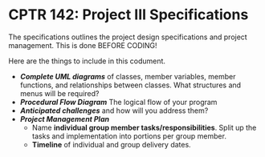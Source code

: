 # CPTR 142: Project III Specifications

The specifications outlines the project design specifications and project management.
This is done BEFORE CODING!

Here are the things to include in this codument.

* ___Complete UML diagrams___ of classes, member variables, member functions, and relationships between classes.
  What structures and menus will be required?  
* ___Procedural Flow Diagram___ The logical flow of your program
* ___Anticipated challenges___ and how will you address them?  
* ___Project Management Plan___
  * Name __individual group member tasks/responsibilities__.
    Split up the tasks and implementation into portions per group member.
  * __Timeline__ of individual and group delivery dates.
  